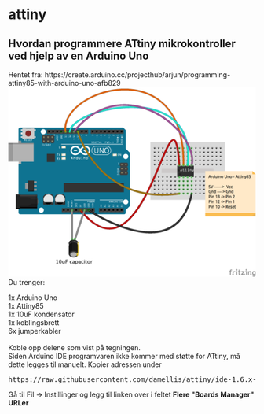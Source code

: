 # attiny

<h2>Hvordan programmere ATtiny mikrokontroller ved hjelp av en Arduino Uno</h2>
Hentet fra: https://create.arduino.cc/projecthub/arjun/programming-attiny85-with-arduino-uno-afb829
<br>


<img src="https://github.com/udirbetalab/attiny/blob/master/files/arduino-attiny_bb.png">
<br>
Du trenger:

1x Arduino Uno<br>
1x Attiny85<br>
1x 10uF kondensator<br>
1x koblingsbrett<br>
6x jumperkabler<br>
<br>
Koble opp delene som vist på tegningen. 
<br>
Siden Arduino IDE programvaren ikke kommer med støtte for ATtiny, må dette legges til manuelt.
<vr>
Kopier adressen under
<pre>
https://raw.githubusercontent.com/damellis/attiny/ide-1.6.x-boards-manager/package_damellis_attiny_index.json
</pre>
Gå til Fil -> Instillinger og legg til linken over i feltet <b>Flere "Boards Manager" URLer</b><br>


